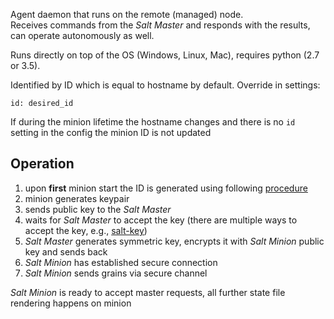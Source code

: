 Agent daemon that runs on the remote (managed) node.    
Receives commands from the _Salt Master_ and responds with the results, can operate autonomously as well.
  
Runs directly on top of the OS (Windows, Linux, Mac), requires python (2.7 or 3.5).

Identified by ID which is equal to hostname by default. Override in settings:
```
id: desired_id
```
If during the minion lifetime the hostname changes and there is no `id` setting in the config the minion ID is not updated 

## Operation
 1. upon **first** minion start the ID is generated using following [procedure](https://docs.saltstack.com/en/latest/topics/tutorials/walkthrough.html#minion-id-generation)
 2. minion generates keypair
 3. sends public key to the _Salt Master_
 4. waits for _Salt Master_ to accept the key (there are multiple ways to accept the key, e.g., [salt-key](https://github.com/kiemlicz/util/wiki/Salt-Scripts#salt-key))
 5. _Salt Master_ generates symmetric key, encrypts it with _Salt Minion_ public key and sends back
 6. _Salt Minion_ has established secure connection
 7. _Salt Minion_ sends grains via secure channel

_Salt Minion_ is ready to accept master requests, all further state file rendering happens on minion
